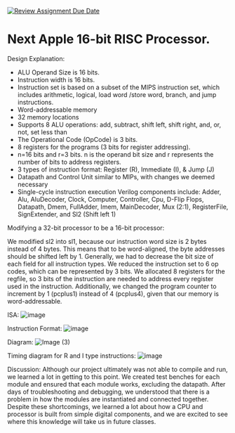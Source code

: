 [![Review Assignment Due Date](https://classroom.github.com/assets/deadline-readme-button-24ddc0f5d75046c5622901739e7c5dd533143b0c8e959d652212380cedb1ea36.svg)](https://classroom.github.com/a/pelSJLGu)
# Next Apple 16-bit RISC Processor.

Design Explanation:
- ALU Operand Size is 16 bits.
- Instruction width is 16 bits.
- Instruction set is based on a subset of the MIPS instruction set, which includes arithmetic, logical, load word /store word, branch, and jump instructions.
- Word-addressable memory
- 32 memory locations
- Supports 8 ALU operations: add, subtract, shift left, shift right, and, or, not, set less than
- The Operational Code (OpCode) is 3 bits.
- 8 registers for the programs (3 bits for register addressing).
- n=16 bits and r=3 bits. n is the operand bit size and r represents the number of bits to address registers.
- 3 types of instruction format: Register (R), Immediate (I), & Jump (J)
- Datapath and Control Unit similar to MIPs, with changes we deemed necessary
- Single-cycle instruction execution
Verilog components include: Adder, Alu, AluDecoder, Clock, Computer, Controller, Cpu, D-Flip Flops, Datapath, Dmem, FullAdder, Imem, MainDecoder, Mux (2:1), RegisterFile, SignExtender, and Sl2 (Shift left 1)

Modifying a 32-bit processor to be a 16-bit processor:

We modified sl2 into sl1, because our instruction word size is 2 bytes instead of 4 bytes. This means that to be word-aligned, the byte addresses should be shifted left by 1. Generally, we had to decrease the bit size of each field for all instruction types. We reduced the instruction set to 6 op codes, which can be represented by 3 bits. We allocated 8 registers for the regfile, so 3 bits of the instruction are needed to address every register used in the instruction. Additionally, we changed the program counter to increment by 1 (pcplus1) instead of 4 (pcplus4), given that our memory is word-addressable. 

ISA:
![image](https://github.com/cooper-union-ece-251-marano/final-project-ece-251-spring-2024-next_apple/assets/112995348/1b40db5d-909f-4101-b09d-d42b77590393)

Instruction Format:
![image](https://github.com/cooper-union-ece-251-marano/final-project-ece-251-spring-2024-next_apple/assets/112995348/93fed2ea-7a2c-4ffc-9896-36a0dce05360)

Diagram:
![Image (3)](https://github.com/cooper-union-ece-251-marano/final-project-ece-251-spring-2024-next_apple/assets/112995348/36b7977e-6171-4903-a78c-42cc3e6d8a93)

Timing diagram for R and I type instructions:
![image](https://github.com/cooper-union-ece-251-marano/final-project-ece-251-spring-2024-next_apple/assets/112995348/9786c6ff-76e4-4f2e-86fe-48c89a87cec9)

Discussion:
Although our project ultimately was not able to compile and run, we learned a lot in getting to this point. We created test benches for each module and ensured that each module works, excluding the datapath. After days of troubleshooting and debugging, we understood that there is a problem in how the modules are instantiated and connected together.
Despite these shortcomings, we learned a lot about how a CPU and processor is built from simple digital components, and we are excited to see where this knowledge will take us in future classes.
